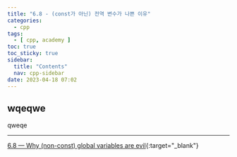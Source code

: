 ```yaml
---
title: "6.8 - (const가 아닌) 전역 변수가 나쁜 이유"
categories:
  - cpp
tags:
  - [ cpp, academy ]
toc: true
toc_sticky: true
sidebar:
  title: "Contents"
  nav: cpp-sidebar
date: 2023-04-18 07:02
---
```


## wqeqwe

qweqe

---

[6.8 — Why (non-const) global variables are evil](https://www.learncpp.com/cpp-tutorial/why-non-const-global-variables-are-evil/){:target="_blank"}

<!--

<div class="notice--info" markdown="1">
<span class="notice-title">
**TITLE**
</span>

BODY
</div>

-->